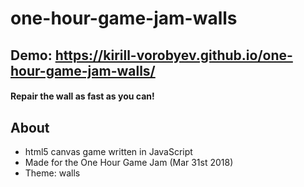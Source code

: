 # one-hour-game-jam-walls

## Demo: https://kirill-vorobyev.github.io/one-hour-game-jam-walls/

#### Repair the wall as fast as you can!

## About
- html5 canvas game written in JavaScript
- Made for the One Hour Game Jam (Mar 31st 2018)
- Theme: walls
